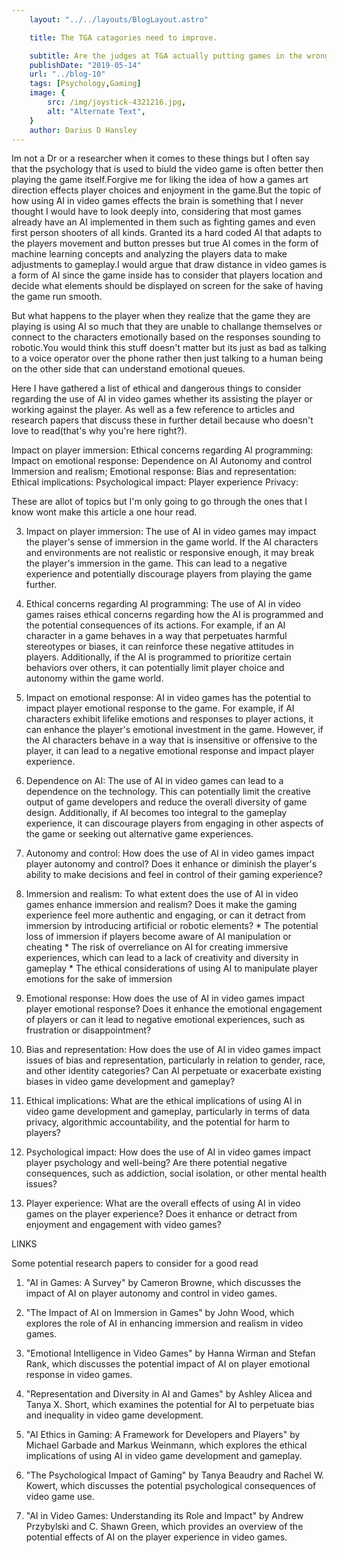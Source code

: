 ```yaml
---
    layout: "../../layouts/BlogLayout.astro"

    title: The TGA catagories need to improve.

    subtitle: Are the judges at TGA actually putting games in the wrong category on purpose?
    publishDate: "2019-05-14"
    url: "../blog-10"
    tags: [Psychology,Gaming]
    image: {
        src: /img/joystick-4321216.jpg,
        alt: "Alternate Text",
    } 
    author: Darius D Hansley
---
```


Im not a Dr or a researcher when it comes to these things but I often say that the psychology that is used to biuld the video game is often better then playing the game itself.Forgive me for liking the idea of how a games art direction effects player choices and enjoyment in the game.But the topic of how using AI in video games effects the brain is something that I never thought I would have to look deeply into, considering that most games already have an AI implemented in them such as fighting games and even first person shooters of all kinds.
Granted its a hard coded AI that adapts to the players movement and button presses but true AI comes in the form of machine learning concepts and analyzing the players data to make adjustments to gameplay.I would argue that draw distance in video games is a form of AI since the game inside has to consider that players location and decide what elements should be displayed on screen for the sake of having the game run smooth.

But what happens to the player when they realize that the game they are playing is using AI so much that they are unable to challange themselves or connect to the characters emotionally based on the responses sounding to robotic.You would think this stuff doesn't matter but its just as bad as talking to a voice operator over the phone rather then just talking to a human being on the other side that can understand emotional queues.

Here I have gathered a list of ethical and dangerous things to consider regarding the use of AI in video games whether its assisting the player or working against the player. As well as a few reference to articles and research papers that discuss these in further detail because who doesn't love to read(that's why you're here right?).

Impact on player immersion:
Ethical concerns regarding AI programming:
Impact on emotional response:
Dependence on AI
Autonomy and control
Immersion and realism;
Emotional response:
Bias and representation:
Ethical implications:
Psychological impact:
Player experience
Privacy:


These are allot of topics but I'm only going to go through the ones that I know wont make this article a one hour read.

3. Impact on player immersion: The use of AI in video games may impact the player's sense of immersion in the game world. If the AI characters and environments are not realistic or responsive enough, it may break the player's immersion in the game. This can lead to a negative experience and potentially discourage players from playing the game further.

4. Ethical concerns regarding AI programming: The use of AI in video games raises ethical concerns regarding how the AI is programmed and the potential consequences of its actions. For example, if an AI character in a game behaves in a way that perpetuates harmful stereotypes or biases, it can reinforce these negative attitudes in players. Additionally, if the AI is programmed to prioritize certain behaviors over others, it can potentially limit player choice and autonomy within the game world.

5. Impact on emotional response: AI in video games has the potential to impact player emotional response to the game. For example, if AI characters exhibit lifelike emotions and responses to player actions, it can enhance the player's emotional investment in the game. However, if the AI characters behave in a way that is insensitive or offensive to the player, it can lead to a negative emotional response and impact player experience.

6. Dependence on AI: The use of AI in video games can lead to a dependence on the technology. This can potentially limit the creative output of game developers and reduce the overall diversity of game design. Additionally, if AI becomes too integral to the gameplay experience, it can discourage players from engaging in other aspects of the game or seeking out alternative game experiences.

1. Autonomy and control: How does the use of AI in video games impact player autonomy and control? Does it enhance or diminish the player's ability to make decisions and feel in control of their gaming experience?

2. Immersion and realism: To what extent does the use of AI in video games enhance immersion and realism? Does it make the gaming experience feel more authentic and engaging, or can it detract from immersion by introducing artificial or robotic elements?
	* 
The potential loss of immersion if players become aware of AI manipulation or cheating
	* 
The risk of overreliance on AI for creating immersive experiences, which can lead to a lack of creativity and diversity in gameplay
	* 
The ethical considerations of using AI to manipulate player emotions for the sake of immersion




3. Emotional response: How does the use of AI in video games impact player emotional response? Does it enhance the emotional engagement of players or can it lead to negative emotional experiences, such as frustration or disappointment?

4. Bias and representation: How does the use of AI in video games impact issues of bias and representation, particularly in relation to gender, race, and other identity categories? Can AI perpetuate or exacerbate existing biases in video game development and gameplay?

5. Ethical implications: What are the ethical implications of using AI in video game development and gameplay, particularly in terms of data privacy, algorithmic accountability, and the potential for harm to players?

6. Psychological impact: How does the use of AI in video games impact player psychology and well-being? Are there potential negative consequences, such as addiction, social isolation, or other mental health issues?

7. Player experience: What are the overall effects of using AI in video games on the player experience? Does it enhance or detract from enjoyment and engagement with video games?


LINKS 

Some potential research papers to consider for a good read

1. "AI in Games: A Survey" by Cameron Browne, which discusses the impact of AI on player autonomy and control in video games.

2. "The Impact of AI on Immersion in Games" by John Wood, which explores the role of AI in enhancing immersion and realism in video games.

3. "Emotional Intelligence in Video Games" by Hanna Wirman and Stefan Rank, which discusses the potential impact of AI on player emotional response in video games.

4. "Representation and Diversity in AI and Games" by Ashley Alicea and Tanya X. Short, which examines the potential for AI to perpetuate bias and inequality in video game development.

5. "AI Ethics in Gaming: A Framework for Developers and Players" by Michael Garbade and Markus Weinmann, which explores the ethical implications of using AI in video game development and gameplay.

6. "The Psychological Impact of Gaming" by Tanya Beaudry and Rachel W. Kowert, which discusses the potential psychological consequences of video game use.

7. "AI in Video Games: Understanding its Role and Impact" by Andrew Przybylski and C. Shawn Green, which provides an overview of the potential effects of AI on the player experience in video games.

<p>

</p>